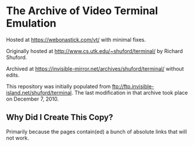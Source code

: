 # The Archive of Video Terminal Emulation

Hosted at <https://webonastick.com/vt/> with minimal fixes.

Originally hosted at <http://www.cs.utk.edu/~shuford/terminal/> by
Richard Shuford.

Archived at <https://invisible-mirror.net/archives/shuford/terminal/>
without edits.

This repository was initially populated from
<ftp://ftp.invisible-island.net/shuford/terminal>.  The last
modification in that archive took place on December 7, 2010.

## Why Did I Create This Copy?

Primarily because the pages contain(ed) a bunch of absolute links that
will not work.
